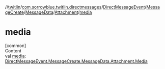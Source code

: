 //[twitlin](../../../../../index.md)/[com.sorrowblue.twitlin.directmessages](../../../../index.md)/[DirectMessageEvent](../../../index.md)/[MessageCreate](../../index.md)/[MessageData](../index.md)/[Attachment](index.md)/[media](media.md)



# media  
[common]  
Content  
val [media](media.md): [DirectMessageEvent.MessageCreate.MessageData.Attachment.Media](-media/index.md)  



